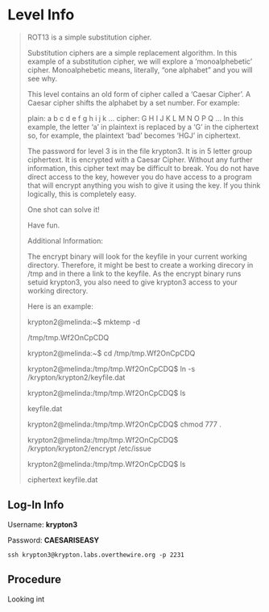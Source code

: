 # Level Info

> ROT13 is a simple substitution cipher.
>
> Substitution ciphers are a simple replacement algorithm. In this example of a substitution cipher, we will explore a ‘monoalphebetic’ cipher. Monoalphebetic means, literally, “one alphabet” and you will see why.
>
> This level contains an old form of cipher called a ‘Caesar Cipher’. A Caesar cipher shifts the alphabet by a set number. For example:
>
> plain:  a b c d e f g h i j k ...
> cipher: G H I J K L M N O P Q ...
> In this example, the letter ‘a’ in plaintext is replaced by a ‘G’ in the ciphertext so, for example, the plaintext ‘bad’ becomes ‘HGJ’ in ciphertext.
>
> The password for level 3 is in the file krypton3. It is in 5 letter group ciphertext. It is encrypted with a Caesar Cipher. Without any further information, this cipher text may be difficult to break. You do not have direct access to the key, however you do have access to a program that will encrypt anything you wish to give it using the key. If you think logically, this is completely easy.
>
> One shot can solve it!
>
> Have fun.
>
> Additional Information:
>
> The encrypt binary will look for the keyfile in your current working directory. Therefore, it might be best to create a working direcory in /tmp and in there a link to the keyfile. As the encrypt binary runs setuid krypton3, you also need to give krypton3 access to your working directory.
>
> Here is an example:
>
> krypton2@melinda:~$ mktemp -d
> 
> /tmp/tmp.Wf2OnCpCDQ
>
> krypton2@melinda:~$ cd /tmp/tmp.Wf2OnCpCDQ
>
> krypton2@melinda:/tmp/tmp.Wf2OnCpCDQ$ ln -s /krypton/krypton2/keyfile.dat
>
> krypton2@melinda:/tmp/tmp.Wf2OnCpCDQ$ ls
>
> keyfile.dat
>
> krypton2@melinda:/tmp/tmp.Wf2OnCpCDQ$ chmod 777 .
>
> krypton2@melinda:/tmp/tmp.Wf2OnCpCDQ$ /krypton/krypton2/encrypt /etc/issue
>
> krypton2@melinda:/tmp/tmp.Wf2OnCpCDQ$ ls
>
> ciphertext  keyfile.dat

## Log-In Info
Username:  **krypton3**

Password:  **CAESARISEASY**

```console
ssh krypton3@krypton.labs.overthewire.org -p 2231
```

## Procedure
Looking int
